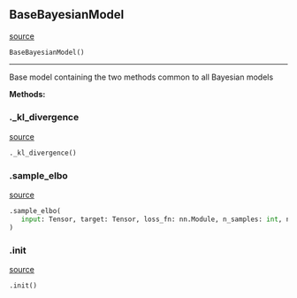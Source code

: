 #


## BaseBayesianModel
[source](https://github.com/jrzaurin/pytorch-widedeep/blob/master/pytorch_widedeep/bayesian_models/_base_bayesian_model.py/#L16)
```python 
BaseBayesianModel()
```


---
Base model containing the two methods common to all Bayesian models


**Methods:**


### ._kl_divergence
[source](https://github.com/jrzaurin/pytorch-widedeep/blob/master/pytorch_widedeep/bayesian_models/_base_bayesian_model.py/#L22)
```python
._kl_divergence()
```


### .sample_elbo
[source](https://github.com/jrzaurin/pytorch-widedeep/blob/master/pytorch_widedeep/bayesian_models/_base_bayesian_model.py/#L29)
```python
.sample_elbo(
   input: Tensor, target: Tensor, loss_fn: nn.Module, n_samples: int, n_batches: int
)
```


### .init
[source](https://github.com/jrzaurin/pytorch-widedeep/blob/master/pytorch_widedeep/bayesian_models/_base_bayesian_model.py/#L19)
```python
.init()
```

